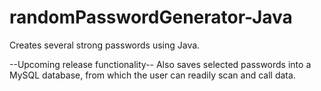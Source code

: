 # randomPasswordGenerator-Java
 Creates several strong passwords using Java.

 --Upcoming release functionality--
 Also saves selected passwords into a MySQL database, from which the user can readily scan and call data.
